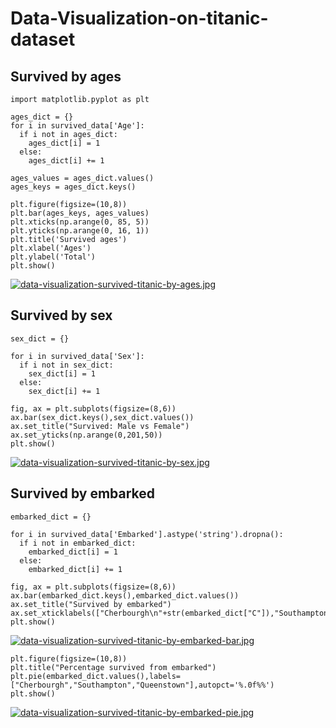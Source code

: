 # Data-Visualization-on-titanic-dataset
## Survived by ages
```
import matplotlib.pyplot as plt

ages_dict = {}
for i in survived_data['Age']:
  if i not in ages_dict:
    ages_dict[i] = 1
  else:
    ages_dict[i] += 1

ages_values = ages_dict.values()
ages_keys = ages_dict.keys()

plt.figure(figsize=(10,8))
plt.bar(ages_keys, ages_values)
plt.xticks(np.arange(0, 85, 5))
plt.yticks(np.arange(0, 16, 1))
plt.title('Survived ages')
plt.xlabel('Ages')
plt.ylabel('Total')
plt.show()
```
[![data-visualization-survived-titanic-by-ages.jpg](https://i.postimg.cc/brvhqXHm/data-visualization-survived-titanic-by-ages.jpg)](https://postimg.cc/qhWYG5FK)

## Survived by sex
```
sex_dict = {}

for i in survived_data['Sex']:
  if i not in sex_dict:
    sex_dict[i] = 1
  else:
    sex_dict[i] += 1

fig, ax = plt.subplots(figsize=(8,6))
ax.bar(sex_dict.keys(),sex_dict.values())
ax.set_title("Survived: Male vs Female")
ax.set_yticks(np.arange(0,201,50))
plt.show()
```
[![data-visualization-survived-titanic-by-sex.jpg](https://i.postimg.cc/VLbhnL6j/data-visualization-survived-titanic-by-sex.jpg)](https://postimg.cc/GHdz1Rv2)

## Survived by embarked
```
embarked_dict = {}

for i in survived_data['Embarked'].astype('string').dropna():
  if i not in embarked_dict:
    embarked_dict[i] = 1
  else:
    embarked_dict[i] += 1

fig, ax = plt.subplots(figsize=(8,6))
ax.bar(embarked_dict.keys(),embarked_dict.values())
ax.set_title("Survived by embarked")
ax.set_xticklabels(["Cherbourgh\n"+str(embarked_dict["C"]),"Southampton\n"+str(embarked_dict['S']),"Queenstown\n"+str(embarked_dict["Q"])])
plt.show()
```
[![data-visualization-survived-titanic-by-embarked-bar.jpg](https://i.postimg.cc/HkVm7CM5/data-visualization-survived-titanic-by-embarked-bar.jpg)](https://postimg.cc/DSkHtHBy)
```
plt.figure(figsize=(10,8))
plt.title("Percentage survived from embarked")
plt.pie(embarked_dict.values(),labels=["Cherbourgh","Southampton","Queenstown"],autopct='%.0f%%')
plt.show()
```
[![data-visualization-survived-titanic-by-embarked-pie.jpg](https://i.postimg.cc/qqJVBf0N/data-visualization-survived-titanic-by-embarked-pie.jpg)](https://postimg.cc/ph61k6mv)
